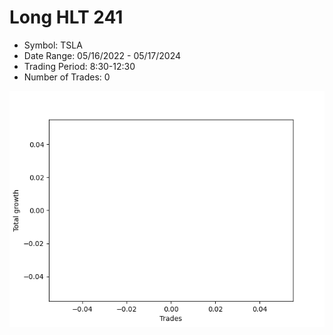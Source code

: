 # Long HLT 241 
- Symbol: TSLA
- Date Range: 05/16/2022 - 05/17/2024
- Trading Period: 8:30-12:30
- Number of Trades: 0

![Plot](LongHLT241TSLA.png)














































































































































